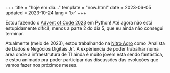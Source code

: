 +++
title = "hoje em dia..."
template = "now.html"
date = 2023-06-05
updated = 2023-10-24
lang = 'br'
+++

Estou fazendo o [Advent of Code 2023](https://github.com/gusluchetti/advent-of-code-2023)
em Python! Até agora não está estupidamente difícil, menos a parte 2 do dia 5, que
eu ainda não consegui terminar.

Atualmente (meio de 2023), estou trabalhando na [Nitro Agro](https://agro.nitro.com.br/)
como 'Analista de Dados e Negócios Digitais Jr'. A expêriencia de poder trabalhar
numa área onde a infraestrutura de TI ainda é muito jovem está sendo fantástica, e
estou animado pra poder participar das discussões das evoluções que vamos fazer nos
próximos meses.
